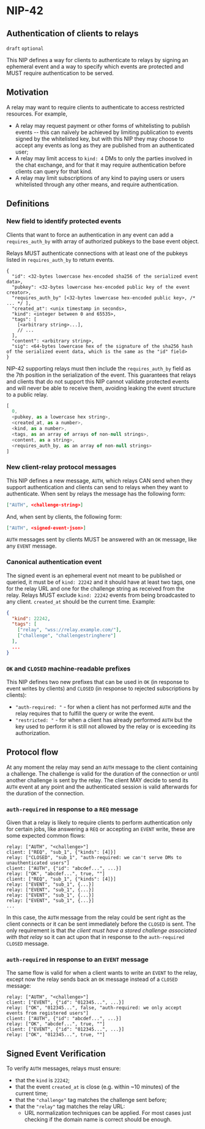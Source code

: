 NIP-42
======

Authentication of clients to relays
-----------------------------------

`draft` `optional`

This NIP defines a way for clients to authenticate to relays by signing an ephemeral event and a way to specify which events are protected and MUST require authentication to be served.

## Motivation

A relay may want to require clients to authenticate to access restricted resources. For example,

  - A relay may request payment or other forms of whitelisting to publish events -- this can naïvely be achieved by limiting publication to events signed by the whitelisted key, but with this NIP they may choose to accept any events as long as they are published from an authenticated user;
  - A relay may limit access to `kind: 4` DMs to only the parties involved in the chat exchange, and for that it may require authentication before clients can query for that kind.
  - A relay may limit subscriptions of any kind to paying users or users whitelisted through any other means, and require authentication.

## Definitions

### New field to identify protected events

Clients that want to force an authentication in any event can add a `requires_auth_by` with array of authorized pubkeys to the base event object. 

Relays MUST authenticate connections with at least one of the pubkeys listed in `requires_auth_by` to return events.

```jsonc
{
  "id": <32-bytes lowercase hex-encoded sha256 of the serialized event data>,
  "pubkey": <32-bytes lowercase hex-encoded public key of the event creator>,
  "requires_auth_by" [<32-bytes lowercase hex-encoded public key>, /* ... */ ],
  "created_at": <unix timestamp in seconds>,
  "kind": <integer between 0 and 65535>,
  "tags": [
    [<arbitrary string>...],
    // ...
  ],
  "content": <arbitrary string>,
  "sig": <64-bytes lowercase hex of the signature of the sha256 hash of the serialized event data, which is the same as the "id" field>
}
```

NIP-42 supporting relays must then include the `requires_auth_by` field as the 7th position in the serialization of the event. This guarantees that relays and clients that do not support this NIP cannot validate protected events and will never be able to receive them, avoiding leaking the event structure to a public relay. 

```js
[
  0,
  <pubkey, as a lowercase hex string>,
  <created_at, as a number>,
  <kind, as a number>,
  <tags, as an array of arrays of non-null strings>,
  <content, as a string>,
  <requires_auth_by, as an array of non-null strings> 
]
```

### New client-relay protocol messages

This NIP defines a new message, `AUTH`, which relays CAN send when they support authentication and clients can send to relays when they want to authenticate. When sent by relays the message has the following form:

```json
["AUTH", <challenge-string>]
```

And, when sent by clients, the following form:

```json
["AUTH", <signed-event-json>]
```

`AUTH` messages sent by clients MUST be answered with an `OK` message, like any `EVENT` message.

### Canonical authentication event

The signed event is an ephemeral event not meant to be published or queried, it must be of `kind: 22242` and it should have at least two tags, one for the relay URL and one for the challenge string as received from the relay. Relays MUST exclude `kind: 22242` events from being broadcasted to any client. `created_at` should be the current time. Example:

```json
{
  "kind": 22242,
  "tags": [
    ["relay", "wss://relay.example.com/"],
    ["challenge", "challengestringhere"]
  ],
  ...
}
```

### `OK` and `CLOSED` machine-readable prefixes

This NIP defines two new prefixes that can be used in `OK` (in response to event writes by clients) and `CLOSED` (in response to rejected subscriptions by clients):

- `"auth-required: "` - for when a client has not performed `AUTH` and the relay requires that to fulfill the query or write the event.
- `"restricted: "` - for when a client has already performed `AUTH` but the key used to perform it is still not allowed by the relay or is exceeding its authorization.

## Protocol flow

At any moment the relay may send an `AUTH` message to the client containing a challenge. The challenge is valid for the duration of the connection or until another challenge is sent by the relay. The client MAY decide to send its `AUTH` event at any point and the authenticated session is valid afterwards for the duration of the connection.

### `auth-required` in response to a `REQ` message

Given that a relay is likely to require clients to perform authentication only for certain jobs, like answering a `REQ` or accepting an `EVENT` write, these are some expected common flows:

```
relay: ["AUTH", "<challenge>"]
client: ["REQ", "sub_1", {"kinds": [4]}]
relay: ["CLOSED", "sub_1", "auth-required: we can't serve DMs to unauthenticated users"]
client: ["AUTH", {"id": "abcdef...", ...}]
relay: ["OK", "abcdef...", true, ""]
client: ["REQ", "sub_1", {"kinds": [4]}]
relay: ["EVENT", "sub_1", {...}]
relay: ["EVENT", "sub_1", {...}]
relay: ["EVENT", "sub_1", {...}]
relay: ["EVENT", "sub_1", {...}]
...
```

In this case, the `AUTH` message from the relay could be sent right as the client connects or it can be sent immediately before the `CLOSED` is sent. The only requirement is that _the client must have a stored challenge associated with that relay_ so it can act upon that in response to the `auth-required` `CLOSED` message.

### `auth-required` in response to an `EVENT` message

The same flow is valid for when a client wants to write an `EVENT` to the relay, except now the relay sends back an `OK` message instead of a `CLOSED` message:

```
relay: ["AUTH", "<challenge>"]
client: ["EVENT", {"id": "012345...", ...}]
relay: ["OK", "012345...", false, "auth-required: we only accept events from registered users"]
client: ["AUTH", {"id": "abcdef...", ...}]
relay: ["OK", "abcdef...", true, ""]
client: ["EVENT", {"id": "012345...", ...}]
relay: ["OK", "012345...", true, ""]
```

## Signed Event Verification

To verify `AUTH` messages, relays must ensure:

  - that the `kind` is `22242`;
  - that the event `created_at` is close (e.g. within ~10 minutes) of the current time;
  - that the `"challenge"` tag matches the challenge sent before;
  - that the `"relay"` tag matches the relay URL:
    - URL normalization techniques can be applied. For most cases just checking if the domain name is correct should be enough.
